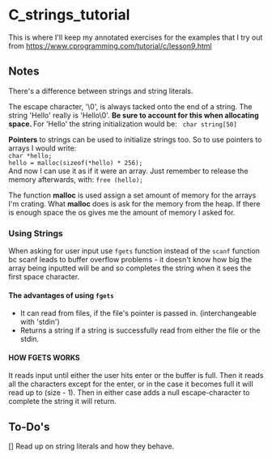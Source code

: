 # C_strings_tutorial
This is where I'll keep my annotated exercises for the examples that I try out from https://www.cprogramming.com/tutorial/c/lesson9.html

<h2>Notes</h2>
<p>There's a difference between strings and string literals.
</p>
<p>The escape character, '\0', is always tacked onto the end of a string. The string
'Hello' really is 'Hello\0'. <strong> Be sure to account for this when allocating space. </strong> For 'Hello' the string initialization would be: <code> char string[50] </code>
</p>
<p><strong>Pointers</strong> to strings can be used to initialize strings too. So to use <bold>pointers</bold> to arrays I would write:
<code>
char *hello;
hello = malloc(sizeof(*hello) * 256);
</code>
And now I can use it as if it were an array.  Just remember to release the memory afterwards, with: <code>free (hello);</code>
</p>

<p>The function <strong>malloc</strong> is used assign a set amount of memory for the arrays I'm crating.  What <strong>malloc</strong> does is ask for the memory from the heap.  If there is enough space the os gives me the amount of memory I asked for.
  </p>

<h3>Using Strings</h3>
<p>When asking for user input use <code>fgets</code> function instead of the <code>scanf</code> function bc <emphasize>scanf</emphasize> leads to buffer overflow problems - it doesn't know how big the array being inputted will be and so completes the string when it sees the first space character.
</p>
<h4>The advantages of using <code>fgets</code></h4>
<p>
<ul>
  <li> It can read from files, if the file's pointer is passed in. (interchangeable with 'stdin')</li>
  <li> Returns a string if a string is successfully read from either the file or the stdin.</li>
</ul>
</p>
<h4>HOW FGETS WORKS</h4>
<p>
It reads input until either the user hits enter or the buffer is full. Then it reads all the characters except for the enter, or in the case it becomes full it will read up to (size - 1). Then in either case adds a null escape-character to complete the string it will return.
</p>
  

<h2>To-Do's</h2><p>
[] Read up on string literals and how they behave.
